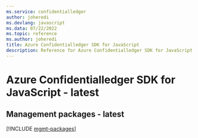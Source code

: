 ```yaml
---
ms.service: confidentialledger
author: joheredi
ms.devlang: javascript
ms.data: 07/22/2022
ms.topic: reference
ms.author: joheredi
title: Azure Confidentialledger SDK for JavaScript
description: Reference for Azure Confidentialledger SDK for JavaScript
---
```

# Azure Confidentialledger SDK for JavaScript - latest

## Management packages - latest
[!INCLUDE [mgmt-packages](confidentialledger-mgmt-index.md)]